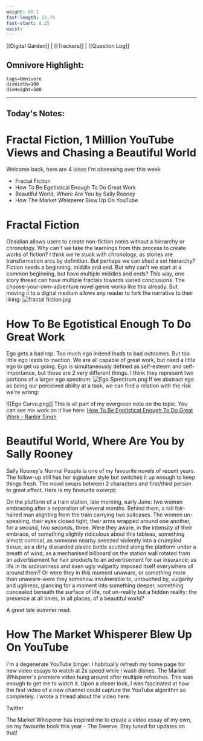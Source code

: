 ```yaml
---
weight: 88.1
fast-length: 13.75
fast-start: 8.25
waist:
---
```

[[Digital Garden]] | [[Trackers]] | [[Question Log]]

## Omnivore Highlight:

```spotlight-note
tags=Omnivore
divWidth=100
divHeight=500
```

---
## Today's Notes:

# Fractal Fiction, 1 Million YouTube Views and Chasing a Beautiful World

Welcome back, here are 4 ideas I'm obsessing over this week

- Fractal Fiction
- How To Be Egotistical Enough To Do Great Work
- Beautiful World, Where Are You by Sally Rooney
- How The Market Whisperer Blew Up On YouTube

# Fractal Fiction

Obsidian allows users to create non-fiction notes without a hierarchy or chronology. Why can't we take the learnings from this process to create works of fiction? I think we're stuck with chronology, as stories are transformation arcs by definition. But perhaps we can shed a set hierarchy? Fiction needs a beginning, middle and end. But why can't we start at a common beginning, but have multiple middles and ends? This way, one story thread can have multiple fractals towards varied conclusions. The choose-your-own-adventure novel genre works like this already. But moving it to a digital medium allows any reader to fork the narrative to their liking:
![fractal fiction.jpg](app://8b6572c4388b1f966350f3d4801ba5f5f4e5/Users/ranbirsingh/Library/Mobile%20Documents/iCloud~md~obsidian/Documents/Ranbir's%20Vault/Media/fractal%20fiction.jpg?1692578574959)

# How To Be Egotistical Enough To Do Great Work

Ego gets a bad rap. Too much ego indeed leads to bad outcomes. But too little ego leads to inaction. We are all capable of great work, but need a little ego to get us going. Ego is simultaneously defined as self-esteem and self-importance, but those are 2 very different things. I think they represent two portions of a larger ego spectrum:
![Ego Sprectrum.png](app://8b6572c4388b1f966350f3d4801ba5f5f4e5/Users/ranbirsingh/Library/Mobile%20Documents/iCloud~md~obsidian/Documents/Ranbir's%20Vault/Media/Ego%20Sprectrum.png?1692541899388)
If we abstract ego as being our perceived ability at a task, we can find a relation with the risk we're wrong:

![[Ego Curve.png]]
This is all part of my evergreen note on the topic. You can see me work on it live here: [How To Be Egotistical Enough To Do Great Work - Ranbir Singh](https://ranbir.co/Cards/How+To+Be+Egotistical+Enough+To+Do+Great+Work)

# Beautiful World, Where Are You by Sally Rooney

Sally Rooney's Normal People is one of my favourite novels of recent years. The follow-up still has her signature style but switches it up enough to keep things fresh. The novel swaps between 2 characters and first/third person to great effect. Here is my favourite excerpt:

On the platform of a train station, late morning, early June: two women embracing after a separation of several months. Behind them, a tall fair-haired man alighting from the train carrying two suitcases. The women un-speaking, their eyes closed tight, their arms wrapped around one another, for a second, two seconds, three. Were they aware, in the intensity of their embrace, of something slightly ridiculous about this tableau, something almost comical, as someone nearby sneezed violently into a crumpled tissue; as a dirty discarded plastic bottle scuttled along the platform under a breath of wind; as a mechanised billboard on the station wall rotated from an advertisement for hair products to an advertisement for car insurance; as life in its ordinariness and even ugly vulgarity imposed itself everywhere all around them? Or were they in this moment unaware, or something more than unaware-were they somehow invulnerable to, untouched by, vulgarity and ugliness, glancing for a moment into something deeper, something concealed beneath the surface of life, not un-reality but a hidden reality: the presence at all times, in all places, of a beautiful world?

A great late summer read.

# How The Market Whisperer Blew Up On YouTube

I'm a degenerate YouTube binger. I habitually refresh my home page for new video essays to watch at 2x speed while I wash dishes. The Market Whisperer's premiere video hung around after multiple refreshes. This was enough to get me to watch it. Upon a closer look, I was fascinated at how the first video of a new channel could capture the YouTube algorithm so completely. I wrote a thread about the video here.

Twitter

The Market Whisperer has inspired me to create a video essay of my own, on my favourite book this year - The Swerve. Stay tuned for updates on that!